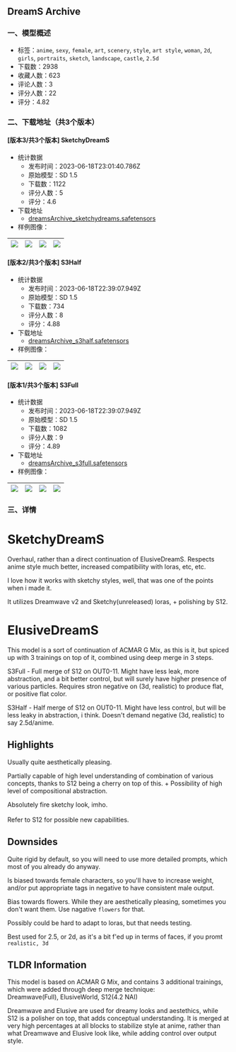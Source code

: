 ## DreamS Archive
### 一、模型概述

- 标签：`anime`, `sexy`, `female`, `art`, `scenery`, `style`, `art style`, `woman`, `2d`, `girls`, `portraits`, `sketch`, `landscape`, `castle`, `2.5d`
- 下载数：2938
- 收藏人数：623
- 评论人数：3
- 评分人数：22
- 评分：4.82

### 二、下载地址（共3个版本）

#### [版本3/共3个版本] SketchyDreamS

- 统计数据
  - 发布时间：2023-06-18T23:01:40.786Z
  - 原始模型：SD 1.5
  - 下载数：1122
  - 评分人数：5
  - 评分：4.6
- 下载地址
  - [dreamsArchive_sketchydreams.safetensors](https://civitai.com/api/download/models/99061)
- 样例图像：

| <img src="https://image.civitai.com/xG1nkqKTMzGDvpLrqFT7WA/733a6d08-4f6d-418c-a45f-2fed515b1ad6/width=450/1199992.jpeg" /> | <img src="https://image.civitai.com/xG1nkqKTMzGDvpLrqFT7WA/caa88da6-0869-4ff3-913c-846c44e6316a/width=450/1199993.jpeg" /> | <img src="https://image.civitai.com/xG1nkqKTMzGDvpLrqFT7WA/a4877d51-7003-4338-982d-5ccfc05f4b89/width=450/1199996.jpeg" /> | <img src="https://image.civitai.com/xG1nkqKTMzGDvpLrqFT7WA/373e0553-5293-4d1a-b4b9-0ba28a11057e/width=450/1199999.jpeg" /> |
| ---- | ---- | ---- | ---- |

#### [版本2/共3个版本] S3Half

- 统计数据
  - 发布时间：2023-06-18T22:39:07.949Z
  - 原始模型：SD 1.5
  - 下载数：734
  - 评分人数：8
  - 评分：4.88
- 下载地址
  - [dreamsArchive_s3half.safetensors](https://civitai.com/api/download/models/82190)
- 样例图像：

| <img src="https://image.civitai.com/xG1nkqKTMzGDvpLrqFT7WA/5eda68eb-4b7a-49f2-808c-839ba3e539c6/width=450/924246.jpeg" /> | <img src="https://image.civitai.com/xG1nkqKTMzGDvpLrqFT7WA/297a3154-3a57-4ed2-bfc5-a42f9492e1e5/width=450/924257.jpeg" /> | <img src="https://image.civitai.com/xG1nkqKTMzGDvpLrqFT7WA/b8b2a514-5ff3-4f25-82c9-b138e76be2b3/width=450/924269.jpeg" /> | <img src="https://image.civitai.com/xG1nkqKTMzGDvpLrqFT7WA/4f50a7fc-665f-4dec-aeec-5903ff55996c/width=450/924276.jpeg" /> |
| ---- | ---- | ---- | ---- |

#### [版本1/共3个版本] S3Full

- 统计数据
  - 发布时间：2023-06-18T22:39:07.949Z
  - 原始模型：SD 1.5
  - 下载数：1082
  - 评分人数：9
  - 评分：4.89
- 下载地址
  - [dreamsArchive_s3full.safetensors](https://civitai.com/api/download/models/87399)
- 样例图像：

| <img src="https://image.civitai.com/xG1nkqKTMzGDvpLrqFT7WA/de2a3d65-9ee8-47f0-ba38-7a7df9cd6097/width=450/1001663.jpeg" /> | <img src="https://image.civitai.com/xG1nkqKTMzGDvpLrqFT7WA/689ba5dc-5540-4df7-abdf-f2738cdf807d/width=450/1000523.jpeg" /> | <img src="https://image.civitai.com/xG1nkqKTMzGDvpLrqFT7WA/08faa440-8fd0-415d-9b44-8e555e7e3984/width=450/1000522.jpeg" /> | <img src="https://image.civitai.com/xG1nkqKTMzGDvpLrqFT7WA/43838ffc-2156-48a9-b63e-dcd747662845/width=450/1000621.jpeg" /> |
| ---- | ---- | ---- | ---- |


### 三、详情
<h1 id="heading-350">SketchyDreamS</h1><p>Overhaul, rather than a direct continuation of ElusiveDreamS. Respects anime style much better, increased compatibility with loras, etc, etc.</p><p>I love how it works with sketchy styles, well, that was one of the points when i made it.</p><p>It utilizes Dreamwave v2 and Sketchy(unreleased) loras, + polishing by S12.</p><p></p><h1 id="heading-2356">ElusiveDreamS</h1><p>This model is a sort of continuation of ACMAR G Mix, as this is it, but spiced up with 3 trainings on top of it, combined using deep merge in 3 steps.</p><p>S3Full - Full merge of S12 on OUT0-11. Might have less leak, more abstraction, and a bit better control, but will surely have higher presence of various particles. Requires stron negative on (3d, realistic) to produce flat, or positive flat color.</p><p>S3Half - Half merge of S12 on OUT0-11. Might have less control, but will be less leaky in abstraction, i think. Doesn't demand negative (3d, realistic) to say 2.5d/anime.</p><h2 id="heading-2357">Highlights</h2><p>Usually quite aesthetically pleasing.</p><p>Partially capable of high level understanding of combination of various concepts, thanks to S12 being a cherry on top of this. + Possibility of high level of compositional abstraction.</p><p>Absolutely fire sketchy look, imho. <br /><br />Refer to S12 for possible new capabilities.</p><h2 id="heading-2358"></h2><h2 id="heading-2359">Downsides</h2><p>Quite rigid by default, so you will need to use more detailed prompts, which most of you already do anyway.</p><p>Is biased towards female characters, so you'll have to increase weight, and/or put appropriate tags in negative to have consistent male output.</p><p>Bias towards flowers. While they are aesthetically pleasing, sometimes you don't want them. Use nagative <code>flowers</code> for that.</p><p>Possibly could be hard to adapt to loras, but that needs testing.</p><p>Best used for 2.5, or 2d, as it's a bit f'ed up in terms of faces, if you promt <code>realistic, 3d</code></p><h2 id="heading-2360">TLDR Information</h2><p>This model is based on ACMAR G Mix, and contains 3 additional trainings, which were added through deep merge technique:<br />Dreamwave(Full), ElusiveWorld, S12(4.2 NAI)</p><p>Dreamwave and Elusive are used for dreamy looks and aestethics, while S12 is a polisher on top, that adds conceptual understanding. It is merged at very high percentages at all blocks to stabilize style at anime, rather than what Dreamwave and Elusive look like, while adding control over output style.</p>